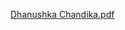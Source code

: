 
[Dhanushka Chandika.pdf](https://github.com/gayanfernando/gg/files/8985020/Dhanushka.Chandika.pdf)
